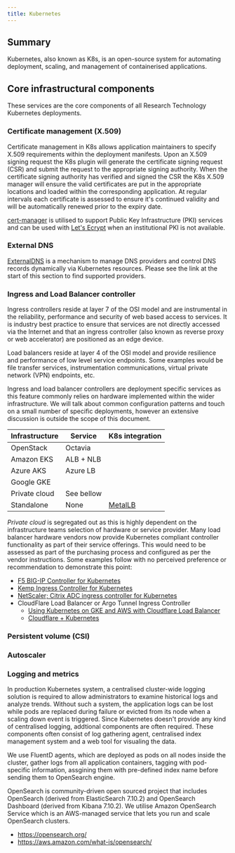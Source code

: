 ```yaml
---
title: Kubernetes
---
```


## Summary

Kubernetes, also known as K8s, is an open-source system for automating deployment, scaling, and management of containerised applications.

## Core infrastructural components

These services are the core components of all Research Technology Kubernetes deployments.

### Certificate management (X.509)

Certificate management in K8s allows application maintainers to specify X.509 requirements within the deployment manifests.
Upon an X.509 signing request the K8s plugin will generate the certificate signing request (CSR) and submit the request to the appropriate signing authority.
When the certificate signing authority has verified and signed the CSR the K8s X.509 manager will ensure the valid certificates are put in the appropriate locations and loaded within the corresponding application.
At regular intervals each certificate is assessed to ensure it's continued validity and will be automatically renewed prior to the expiry date.

[cert-manager](https://cert-manager.io/docs/) is utilised to support Public Key Infrastructure (PKI) services and can be used with [Let's Ecrypt](https://letsencrypt.org/) when an institutional PKI is not available.

### External DNS

[ExternalDNS](https://github.com/kubernetes-sigs/external-dns) is a  mechanism to manage DNS providers and control DNS records dynamically via Kubernetes resources. Please see the link at the start of this section to find supported providers.

### Ingress and Load Balancer controller

Ingress controllers reside at layer 7 of the OSI model and are instrumental in the reliability, performance and security of web based access to services. It is industry best practice to ensure that services are not directly accessed via the Internet and that an ingress controller (also known as reverse proxy or web accelerator) are positioned as an edge device.

Load balancers reside at layer 4 of the OSI model and provide resilience and performance of low level service endpoints. Some examples would be file transfer services, instrumentation communications, virtual private network (VPN) endpoints, etc.

Ingress and load balancer controllers are deployment specific services as this feature commonly relies on hardware implemented within the wider infrastructure. We will talk about common configuration patterns and touch on a small number of specific deployments, however an extensive discussion is outside the scope of this document.

| Infrastructure | Service | K8s integration |
| -------------- | ------- | --------------- |
| OpenStack | Octavia |
| Amazon EKS | ALB + NLB |
| Azure AKS | Azure LB |
| Google GKE |
| Private cloud | See bellow |
| Standalone | None | [MetalLB](https://metallb.universe.tf/) |

*Private cloud* is segregated out as this is highly dependent on the infrastructure teams selection of hardware or service provider.
Many load balancer hardware vendors now provide Kubernetes compliant controller functionality as part of their service offerings.
This would need to be assessed as part of the purchasing process and configured as per the vendor instructions.
Some examples follow with no perceived preference or recommendation to demonstrate this point:
* [F5 BIG-IP Controller for Kubernetes](https://clouddocs.f5.com/products/connectors/k8s-bigip-ctlr/v1.8/)
* [Kemp Ingress Controller for Kubernetes](https://kemptechnologies.com/techpreviews/kubernetes)
* [NetScaler; Citrix ADC ingress controller for Kubernetes](https://docs.netscaler.com/en-us/citrix-k8s-ingress-controller.html)
* CloudFlare Load Balancer or Argo Tunnel Ingress Controller
  * [Using Kubernetes on GKE and AWS with Cloudflare Load Balancer](https://developers.cloudflare.com/support/third-party-software/others/using-kubernetes-on-gke-and-aws-with-cloudflare-load-balancer/)
  * [Cloudflare + Kubernetes](https://www.cloudflare.com/en-au/integrations/kubernetes/)

### Persistent volume (CSI)
### Autoscaler
### Logging and metrics

In production Kubernetes system, a centralised cluster-wide logging solution is required to allow administrators to examine historical logs and analyze trends. Without such a system, the application logs can be lost while pods are replaced during failure or evicted from its node when a scaling down event is triggered. Since Kubernetes doesn't provide any kind of centralised logging, addtional components are often required. These components often consist of log gathering agent, centralised index management system and a web tool for visualing the data. 

We use FluentD agents, which are deployed as pods on all nodes inside the cluster, gather logs from all application containers, tagging with pod-specific information, assgining them with pre-defined index name before sending them to OpenSearch engine.

OpenSearch is community-driven open sourced project that includes OpenSearch (derived from ElasticSearch 7.10.2) and OpenSearch Dashboard (derived from Kibana 7.10.2). We utilise Amazon OpenSearch Service which is an AWS-managed service that lets you run and scale OpenSearch clusters.

* https://opensearch.org/
* https://aws.amazon.com/what-is/opensearch/


